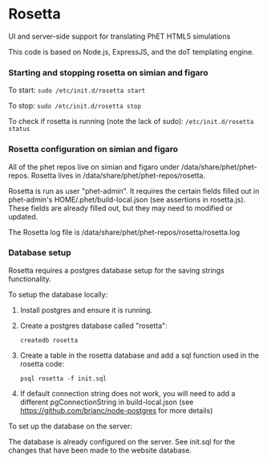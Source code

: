 # Rosetta
UI and server-side support for translating PhET HTML5 simulations

This code is based on Node.js, ExpressJS, and the doT templating engine.

### Starting and stopping rosetta on simian and figaro

To start:
```sudo /etc/init.d/rosetta start```

To stop:
```sudo /etc/init.d/rosetta stop```

To check if rosetta is running (note the lack of sudo):
```/etc/init.d/rosetta status```

### Rosetta configuration on simian and figaro

All of the phet repos live on simian and figaro under /data/share/phet/phet-repos. Rosetta lives in /data/share/phet/phet-repos/rosetta.

Rosetta is run as user "phet-admin". It requires the certain fields filled out in phet-admin's HOME/.phet/build-local.json
(see assertions in rosetta.js). These fields are already filled out, but they may need to modified or updated.

The Rosetta log file is /data/share/phet/phet-repos/rosetta/rosetta.log

### Database setup

Rosetta requires a postgres database setup for the saving strings functionality.

To setup the database locally:

1. Install postgres and ensure it is running.
2. Create a postgres database called "rosetta":

    `createdb rosetta`
3. Create a table in the rosetta database and add a sql function used in the rosetta code:

    `psql rosetta -f init.sql`
4. If default connection string does not work, you will need to add a different pgConnectionString in build-local.json (see https://github.com/brianc/node-postgres for more details)

To set up the database on the server:

The database is already configured on the server. See init.sql for the changes that have been made to the website database.
